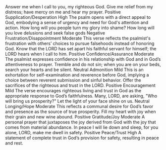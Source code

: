 <sentimentAnalysis>
    <psalm number="4">
        <verse number="0">
            <text>Answer me when I call to you, my righteous God. Give me relief from my distress; have mercy on me and hear my prayer.</text>
            <polarity>Positive</polarity>
            <emotion>Supplication/Desperation</emotion>
            <intensity>High</intensity>
            <context>The psalm opens with a direct appeal to God, embodying a sense of urgency and need for God's attention and action.</context>
        </verse>
        <verse number="1">
            <text>How long will you people turn my glory into shame? How long will you love delusions and seek false gods</text>
            <polarity>Negative</polarity>
            <emotion>Frustration/Disappointment</emotion>
            <intensity>Moderate</intensity>
            <context>This verse reflects the psalmist's frustration with others’ choices to pursue falsehoods instead of honoring God.</context>
        </verse>
        <verse number="2">
            <text> Know that the LORD has set apart his faithful servant for himself; the LORD hears when I call to him.</text>
            <polarity>Positive</polarity>
            <emotion>Confidence/Assurance</emotion>
            <intensity>Moderate</intensity>
            <context>The psalmist expresses confidence in his relationship with God and in God’s attentiveness to prayer.</context>
        </verse>
        <verse number="3">
            <text>Tremble and do not sin; when you are on your beds, search your hearts and be silent.</text>
            <polarity>Neutral</polarity>
            <emotion>Admonition</emotion>
            <intensity>Mild</intensity>
            <context>This is an exhortation for self-examination and reverence before God, implying a choice between reverent submission and sinful behavior.</context>
        </verse>
        <verse number="4">
            <text>Offer the sacrifices of the righteous and trust in the LORD.</text>
            <polarity>Positive</polarity>
            <emotion>Encouragement</emotion>
            <intensity>Mild</intensity>
            <context>The verse encourages righteous living and trust in God as the appropriate response to God’s faithfulness.</context>
        </verse>
        <verse number="5">
            <text>Many, LORD, are asking, "Who will bring us prosperity?" Let the light of your face shine on us.</text>
            <polarity>Neutral</polarity>
            <emotion>Longing/Hope</emotion>
            <intensity>Moderate</intensity>
            <context>This reflects a communal desire for God’s favor and presence as the source of true prosperity.</context>
        </verse>
        <verse number="6">
            <text>Fill my heart with joy when their grain and new wine abound.</text>
            <polarity>Positive</polarity>
            <emotion>Gratitude/Joy</emotion>
            <intensity>Moderate</intensity>
            <context>A personal prayer that juxtaposes the joy derived from God with the joy that comes from material abundance.</context>
        </verse>
        <verse number="7">
            <text>In peace I will lie down and sleep, for you alone, LORD, make me dwell in safety.</text>
            <polarity>Positive</polarity>
            <emotion>Peace/Trust</emotion>
            <intensity>High</intensity>
            <context>A statement of complete trust in God’s provision for safety, resulting in peace and rest.</context>
        </verse>
        <!-- Repeat for each verse -->
    </psalm>
</sentimmentAnalysis>